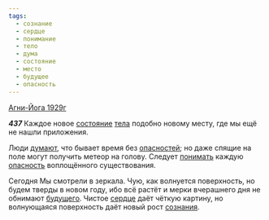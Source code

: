 ```yaml
---
tags:
  - сознание
  - сердце
  - понимание
  - тело
  - дума
  - состояние
  - место
  - будущее
  - опасность
---
```


[Агни-Йога 1929г](/agni/1929)

___437___
Каждое новое [состояние](/tag/#состояние) [тела](/tag/#тело) подобно новому месту, где мы ещё не нашли приложения.   

Люди [думают](/tag/#дума), что бывает время без [опасностей](/tag/#[опасность](/tag/#опасность)); но даже спящие на поле могут получить метеор на голову. Следует [понимать](/tag/#понимание) каждую [опасность](/tag/#опасность) воплощённого существования.   

Сегодня Мы смотрели в зеркала. Чую, как волнуется поверхность, но будем тверды в новом году, ибо всё растёт и мерки вчерашнего дня не обнимают [будущего](/tag/#будущее). Чистое [сердце](/tag/#сердце) даёт чёткую картину, но волнующаяся поверхность даёт новый рост [сознания](/tag/#сознание).